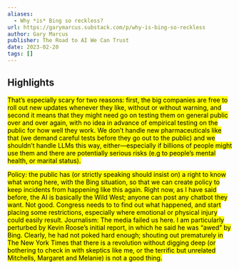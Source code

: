 ```yaml
---
aliases:
  - Why *is* Bing so reckless?
url: https://garymarcus.substack.com/p/why-is-bing-so-reckless
author: Gary Marcus
publisher: The Road to AI We Can Trust
date: 2023-02-20
tags: []
---
```


## Highlights
<mark>That’s especially scary for two reasons: first, the big companies are free to roll out new updates whenever they like, without or without warning, and second it means that they might need go on testing them on general public over and over again, with no idea in advance of empirical testing on the public for how well they work. We don’t handle new pharmaceuticals like that (we demand careful tests before they go out to the public) and we shouldn’t handle LLMs this way, either—especially if billions of people might use them and there are potentially serious risks (e.g to people’s mental health, or marital status).</mark>

<mark>Policy: the public has (or strictly speaking should insist on) a right to know what wrong here, with the Bing situation, so that we can create policy to keep incidents from happening like this again. Right now, as I have said before, the AI is basically the Wild West; anyone can post any chatbot they want. Not good. Congress needs to to find out what happened, and start placing some restrictions, especially where emotional or physical injury could easily result. Journalism: The media failed us here. I am particularly perturbed by Kevin Roose’s initial report, in which he said he was “awed” by Bing. Clearly, he had not poked hard enough; shouting out prematurely in The New York Times that there is a revolution without digging deep (or bothering to check in with skeptics like me, or the terrific but unrelated Mitchells, Margaret and Melanie) is not a good thing.</mark>

